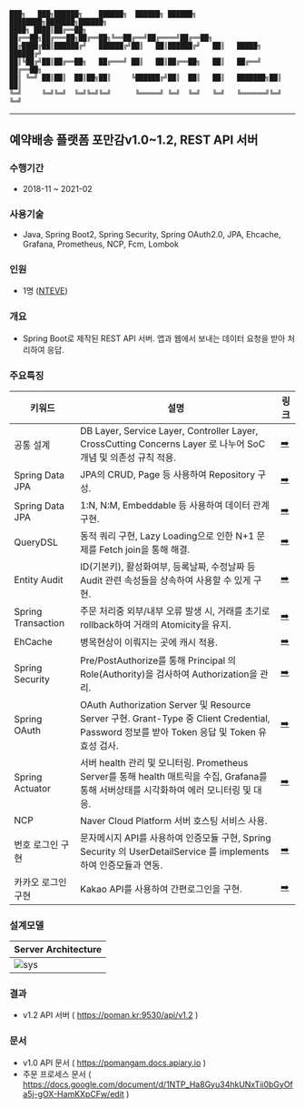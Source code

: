 ```
███╗   ███╗██████╗    ██████╗  ██████╗ ██████╗ ████████╗███████╗██████╗
████╗ ████║██╔══██╗   ██╔══██╗██╔═══██╗██╔══██╗╚══██╔══╝██╔════╝██╔══██╗
██╔████╔██║██████╔╝   ██████╔╝██║   ██║██████╔╝   ██║   █████╗  ██████╔╝
██║╚██╔╝██║██╔══██╗   ██╔═══╝ ██║   ██║██╔══██╗   ██║   ██╔══╝  ██╔══██╗
██║ ╚═╝ ██║██║  ██║██╗██║     ╚██████╔╝██║  ██║   ██║   ███████╗██║  ██║
╚═╝     ╚═╝╚═╝  ╚═╝╚═╝╚═╝      ╚═════╝ ╚═╝  ╚═╝   ╚═╝   ╚══════╝╚═╝  ╚═╝
```
---

## 예약배송 플랫폼 포만감v1.0~1.2, REST API 서버

### 수행기간
- 2018-11 ~ 2021-02

### 사용기술
- Java, Spring Boot2, Spring Security, Spring OAuth2.0, JPA, Ehcache, Grafana, Prometheus, NCP, Fcm, Lombok

### 인원
- 1명 ([NTEVE](https://github.com/cholnh))

### 개요
- Spring Boot로 제작된 REST API 서버. 앱과 웹에서 보내는 데이터 요청을 받아 처리하여 응답.

### 주요특징
|키워드|설명|링크|
|--|--|--|
| 공통 설계 | DB Layer, Service Layer, Controller Layer, CrossCutting Concerns Layer 로 나누어 SoC 개념 및 의존성 규칙 적용. |[:arrow_right:](https://github.com/cholnh/pomangam-api/tree/master/src/main/java/com/mrporter/pomangam/client)|
| Spring Data JPA | JPA의 CRUD, Page 등 사용하여 Repository 구성. |[:arrow_right:](https://github.com/cholnh/pomangam-api/blob/master/src/main/java/com/mrporter/pomangam/client/repositories/deliverysite/DeliverySiteJpaRepository.java#L18) |
| Spring Data JPA | 1:N, N:M, Embeddable 등 사용하여 데이터 관계 구현. |[:arrow_right:](https://github.com/cholnh/pomangam-api/blob/bbb10cdd6984d06b4e58d78651690c824a2a3bcf/src/main/java/com/mrporter/pomangam/client/domains/product/Product.java#L76-L83) |
| QueryDSL | 동적 쿼리 구현, Lazy Loading으로 인한 N+1 문제를 Fetch join을 통해 해결. |[:arrow_right:](https://github.com/cholnh/pomangam-api/blob/master/src/main/java/com/mrporter/pomangam/client/repositories/deliverysite/DeliverySiteJpaRepository.java#L51) |
| Entity Audit | ID(기본키), 활성화여부, 등록날짜, 수정날짜 등 Audit 관련 속성들을 상속하여 사용할 수 있게 구현. |[:arrow_right:](https://github.com/cholnh/pomangam-api/blob/master/src/main/java/com/mrporter/pomangam/client/domains/_bases/EntityAuditing.java) |
| Spring Transaction | 주문 처리중 외부/내부 오류 발생 시, 거래를 초기로 rollback하여 거래의 Atomicity을 유지. |[:arrow_right:](https://github.com/cholnh/pomangam-api/blob/bbb10cdd6984d06b4e58d78651690c824a2a3bcf/src/main/java/com/mrporter/pomangam/client/services/order/OrderServiceImpl.java#L239-L249) |
| EhCache | 병목현상이 이뤄지는 곳에 캐시 적용. |[:arrow_right:](https://github.com/cholnh/pomangam-api/blob/d880c5d5b6d52790762b9d71f9abb57069b8ca57/src/main/java/com/mrporter/pomangam/client/services/product/ProductServiceImpl.java#L38) |
| Spring Security | Pre/PostAuthorize를 통해 Principal 의 Role(Authority)을 검사하여 Authorization을 관리. |[:arrow_right:](https://github.com/cholnh/pomangam-api/blob/d880c5d5b6d52790762b9d71f9abb57069b8ca57/src/main/java/com/mrporter/pomangam/admin/controllers/staff/StaffController.java#L15) |
| Spring OAuth | OAuth Authorization Server 및 Resource Server 구현. Grant-Type 중 Client Credential, Password 정보를 받아 Token 응답 및 Token 유효성 검사. |[:arrow_right:](https://github.com/cholnh/pomangam-api/tree/master/src/main/java/com/mrporter/pomangam/_bases/securities/config) |
| Spring Actuator | 서버 health 관리 및 모니터링. Prometheus Server를 통해 health 매트릭을 수집, Grafana를 통해 서버상태를 시각화하여 에러 모니터링 및 대응. |[:arrow_right:](https://github.com/cholnh/pomangam-api/blob/master/src/main/java/com/mrporter/pomangam/_bases/securities/filter/grafana.md) |
| NCP | Naver Cloud Platform 서버 호스팅 서비스 사용. | |
| 번호 로그인 구현 | 문자메시지 API를 사용하여 인증모듈 구현, Spring Security 의 UserDetailService 를 implements 하여 인증모듈과 연동. |[:arrow_right:](https://github.com/cholnh/pomangam-api/blob/a9c059db7b641b0206671b4faeac028a1f0695ef/src/main/java/com/mrporter/pomangam/_bases/securities/service/UserDetailsServiceImpl.java#L155-L166) |
| 카카오 로그인 구현 | Kakao API를 사용하여 간편로그인을 구현. |[:arrow_right:](https://github.com/cholnh/pomangam-api/blob/master/src/main/java/com/mrporter/pomangam/_bases/securities/kakaoauth/service/KakaoOauthServiceImpl.java) |

### 설계모델
|Server Architecture|
|--|
|![sys](https://user-images.githubusercontent.com/23611497/110599915-b8de0d80-81c6-11eb-9068-1048438c61b7.jpg)|

### 결과
- v1.2 API 서버 ( https://poman.kr:9530/api/v1.2 )

### 문서
- v1.0 API 문서 ( https://pomangam.docs.apiary.io )
- 주문 프로세스 문서 ( https://docs.google.com/document/d/1NTP_Ha8Gyu34hkUNxTii0bGyOfa5j-gOX-HamKXpCFw/edit )
